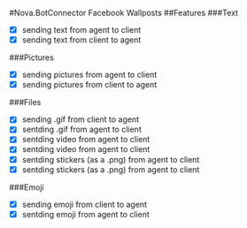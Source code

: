 #Nova.BotConnector Facebook Wallposts
##Features
###Text
- [x] sending text from agent to client
- [x] sending text from client to agent

###Pictures
- [x] sending pictures from agent to client
- [x] sending pictures from client to agent

###Files
- [x] sending .gif from client to agent
- [x] sentding .gif from agent to client
- [x] sentding video from agent to client
- [x] sentding video from agent to client
- [x] sentding stickers (as a .png) from agent to client
- [x] sentding stickers (as a .png) from agent to client

###Emoji
- [x] sending emoji from client to agent
- [x] sentding emoji from agent to client